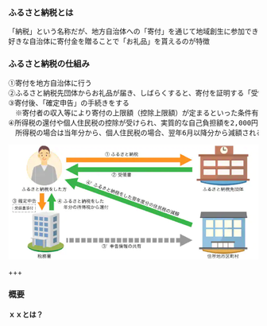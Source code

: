 ### ふるさと納税とは
<PRE>「納税」という名称だが、地方自治体への「寄付」を通じて地域創生に参加できる制度のこと
好きな自治体に寄付金を贈ることで「お礼品」を貰えるのが特徴</PRE>

### ふるさと納税の仕組み
<PRE>①寄付を地方自治体に行う
②ふるさと納税先団体からお礼品が届き、しばらくすると、寄付を証明する「受領書（寄附金受領証明書）」が送付される
③寄付後、「確定申告」の手続きをする
　※寄付者の収入等により寄付の上限額（控除上限額）が定まるといった条件有り
④所得税の還付や個人住民税の控除が受けられ、実質的な自己負担額を2,000円にすることができる
　所得税の場合は当年分から、個人住民税の場合、翌年6月以降分から減額される</PRE>
<img src="./gaiyouzu.jpg">

+++

### 概要
#### ｘｘとは？
